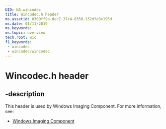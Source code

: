 ```yaml
---
UID: NA:wincodec
title: Wincodec.h header
ms.assetid: 0309ff9a-dec7-37c4-8350-152dfe3e195d
ms.date: 01/11/2019
ms.keywords: 
ms.topic: overview
tech.root: wic
f1_keywords:
 - wincodec
 - wincodec/wincodec
---
```


# Wincodec.h header


## -description

This header is used by Windows Imaging Component. For more information, see:

- [Windows Imaging Component](../_wic/index.md)

